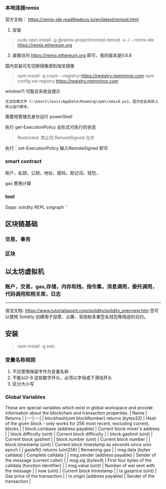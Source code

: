 ### 本地连接remix 

官方文档： https://remix-ide.readthedocs.io/en/latest/remixd.html


1. 安装 
> sudo npm install -g @remix-project/remixd
> remixd -s ./ --remix-ide https://remix.ethereum.org
3. 直接访问 https://remix.ethereum.org 即可，我的版本是0.6.8

国内安装可先切换镜像源到淘宝镜像
> npm install -g cnpm --registry=https://registry.npmmirror.com
> npm config set registry https://registry.npmmirror.com

window11 可能会系统会提示
```
无法加载文件 C:\Users\louis\AppData\Roaming\npm\remixd.ps1，因为在此系统上禁止运行脚本。
```

需要用管理员身份运行 powerShell 

执行 get-ExecutionPolicy 会形式可执行的状态

> Restricted: 禁止的
> RemoteSigned  允许

执行：set-ExecutionPolicy 输入RemoteSigned 即可

### smart contract 

 账户，私钥，公钥，地址，密码，助记词，钱包，

 gas 费用计算

### tool 
Dapp: 
solidity REPL
solgraph
``
## 区块链基础
### 交易、事务
### 区块
## 以太坊虚拟机
### 账户，交易，gas,存储，内存和栈，指令集，消息调用，委托调用，代码调用和相关库，日志
------
语法文档: 
https://www.tutorialspoint.com/solidity/solidity_overview.htm
您可以使用 Solidity 创建用于投票、众筹、盲拍和多重签名钱包等用途的合约。

## 安装
> npm install -g solc

### 变量名称规则
1. 不应使用保留字作为变量名称
2. 不能以0-9 这些数字开头，必须以字母或下滑线开头
3. 区分大小写


### Global Variables
These are special variables which exist in global workspace and provide information about the blockchain and transaction properties.
| Name | Returns |
|---|---|
| blockhash(uint blockNumber) returns (bytes32) | Hash of the given block - only works for 256 most recent, excluding current, blocks |
| block.coinbase (address payable) | Current block miner's address |
| block.difficulty (uint) | Current block difficulty |
| block.gaslimit (uint) | Current block gaslimit |
| block.number (uint) | Current block number |
| block.timestamp (uint) | Current block timestamp as seconds since unix epoch |
| gasleft() returns (uint256) | Remaining gas |
| msg.data (bytes calldata) | Complete calldata |
| msg.sender (address payable) | Sender of the message (current caller) |
| msg.sig (bytes4) | First four bytes of the calldata (function identifier) |
| msg.value (uint) | Number of wei sent with the message |
| now (uint) | Current block timestamp |
| tx.gasprice (uint) | Gas price of the transaction |
| tx.origin (address payable) | Sender of the transaction |
